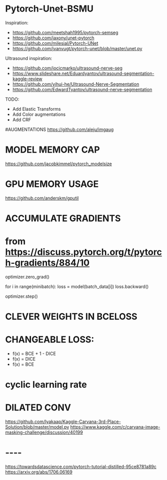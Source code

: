 # Pytorch-Unet-BSMU

Inspiration:
- https://github.com/meetshah1995/pytorch-semseg
- https://github.com/jaxony/unet-pytorch
- https://github.com/milesial/Pytorch-UNet
- https://github.com/jvanvugt/pytorch-unet/blob/master/unet.py

Ultrasound inspiration:
- https://github.com/jocicmarko/ultrasound-nerve-seg
- https://www.slideshare.net/Eduardyantov/ultrasound-segmentation-kaggle-review
- https://github.com/yihui-he/Ultrasound-Nerve-Segmentation
- https://github.com/EdwardTyantov/ultrasound-nerve-segmentation

TODO:

- Add Elastic Transforms
- Add Color augmentations
- Add CRF

#AUGMENTATIONS
https://github.com/aleju/imgaug

# MODEL MEMORY CAP
https://github.com/jacobkimmel/pytorch_modelsize

# GPU MEMORY USAGE
https://github.com/anderskm/gputil

# ACCUMULATE GRADIENTS
# from https://discuss.pytorch.org/t/pytorch-gradients/884/10
optimizer.zero_grad()

for i in range(minibatch):
    loss = model(batch_data[i])
    loss.backward()

optimizer.step()

# CLEVER WEIGHTS IN BCELOSS

# CHANGEABLE LOSS: 
- f(x) = BCE + 1 - DICE
- f(x) = DICE
- f(x) = BCE

# cyclic learning rate

# DILATED CONV
https://github.com/lyakaap/Kaggle-Carvana-3rd-Place-Solution/blob/master/model.py
https://www.kaggle.com/c/carvana-image-masking-challenge/discussion/40199

# ----
https://towardsdatascience.com/pytorch-tutorial-distilled-95ce8781a89c
https://arxiv.org/abs/1706.06169
